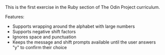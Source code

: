 This is the first exercise in the Ruby section of The Odin Project curriculum.

Features:
- Supports wrapping around the alphabet with large numbers
- Supports negative shift factors
- Ignores space and punctuation
- Keeps the message and shift prompts available until the user answers "y" to confirm their choice